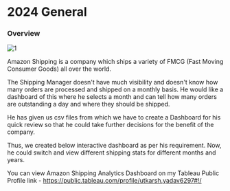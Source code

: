 # 2024 General

###  Overview 
![1](https://github.com/user-attachments/assets/6cc60c3e-ddef-471e-9cff-6c40dc69cfdf)

Amazon Shipping is a company which ships a variety of FMCG (Fast Moving Consumer Goods) all over the world.

The Shipping Manager doesn't have much visibility and doesn't know how many orders are processed and shipped on a monthly basis.
He would like a dashboard of this where he selects a month and can tell how many orders are outstanding a day and where they should be shipped.

He has given us csv files from which we have to create a Dashboard for his quick review so that he could take further decisions for the benefit of the company.

Thus, we created below interactive dashboard as per his requirement. Now, he could switch and view different shipping stats for different months and years.   

You can view Amazon Shipping Analytics Dashboard on my Tableau Public Profile link - [https://public.tableau.com/profile/utkarsh.yadav6297#!/  ](https://public.tableau.com/app/profile/greycin.kim/viz/Book1_17268671841890/GeneralDashboard?publish=yes)
